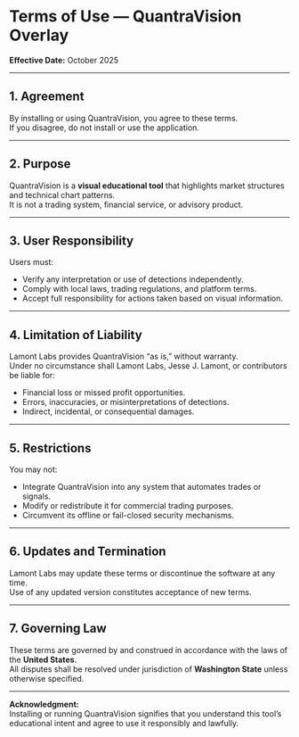 # Terms of Use — QuantraVision Overlay  
**Effective Date:** October 2025  

---

## 1. Agreement
By installing or using QuantraVision, you agree to these terms.  
If you disagree, do not install or use the application.

---

## 2. Purpose
QuantraVision is a **visual educational tool** that highlights market structures and technical chart patterns.  
It is not a trading system, financial service, or advisory product.

---

## 3. User Responsibility
Users must:
- Verify any interpretation or use of detections independently.  
- Comply with local laws, trading regulations, and platform terms.  
- Accept full responsibility for actions taken based on visual information.

---

## 4. Limitation of Liability
Lamont Labs provides QuantraVision “as is,” without warranty.  
Under no circumstance shall Lamont Labs, Jesse J. Lamont, or contributors be liable for:
- Financial loss or missed profit opportunities.  
- Errors, inaccuracies, or misinterpretations of detections.  
- Indirect, incidental, or consequential damages.  

---

## 5. Restrictions
You may not:
- Integrate QuantraVision into any system that automates trades or signals.  
- Modify or redistribute it for commercial trading purposes.  
- Circumvent its offline or fail-closed security mechanisms.

---

## 6. Updates and Termination
Lamont Labs may update these terms or discontinue the software at any time.  
Use of any updated version constitutes acceptance of new terms.

---

## 7. Governing Law
These terms are governed by and construed in accordance with the laws of the **United States**.  
All disputes shall be resolved under jurisdiction of **Washington State** unless otherwise specified.

---

**Acknowledgment:**  
Installing or running QuantraVision signifies that you understand this tool’s educational intent and agree to use it responsibly and lawfully.
